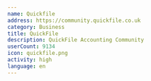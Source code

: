 ```yaml
---
name: Quickfile
address: https://community.quickfile.co.uk
category: Business
title: QuickFile
description: QuickFile Accounting Community
userCount: 9134
icon: quickfile.png
activity: high
language: en
---
```

